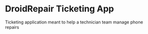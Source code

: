 # DroidRepair Ticketing App
 Ticketing application meant to help a technician team manage phone repairs
